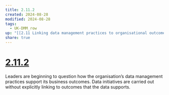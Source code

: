 ```yaml
---
title: 2.11.2
created: 2024-08-28
modified: 2024-08-28
tags:
  - UK-DMM_row
up: "[[2.11 Linking data management practices to organisational outcomes]]"
share: true
---
```

# [2.11.2](2.11.2.md)

Leaders are beginning to question how the organisation’s data management practices support its business outcomes. Data initiatives are carried out without explicitly linking to outcomes that the data supports.
